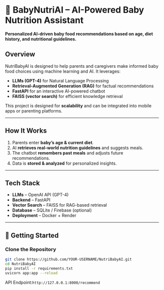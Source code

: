 # 🍼 BabyNutriAI – AI-Powered Baby Nutrition Assistant  
**Personalized AI-driven baby food recommendations based on age, diet history, and nutritional guidelines.**  

## Overview  
NutriBabyAI is designed to help parents and caregivers make informed baby food choices using machine learning and AI. It leverages:  
- **LLMs (GPT-4)** for Natural Language Processing
- **Retrieval-Augmented Generation (RAG)** for factual recommendations  
- **FastAPI** for an interactive AI-powered chatbot
- **FAISS (vector search)** for efficient knowledge retrieval

This project is designed for **scalability** and can be integrated into mobile apps or parenting platforms.  

---

## How It Works  
1. Parents enter **baby’s age & current diet**.  
2. AI **retrieves real-world nutrition guidelines** and suggests meals.  
3. The chatbot **remembers past meals** and adjusts future recommendations.  
4. Data is **stored & analyzed** for personalized insights.  

---

## Tech Stack  
- **LLMs** – OpenAI API (GPT-4)  
- **Backend** – FastAPI  
- **Vector Search** – FAISS for RAG-based retrieval  
- **Database** – SQLite / Firebase (optional)  
- **Deployment** – Docker + Render  

---

## 📌 Getting Started  

### Clone the Repository  
```bash
git clone https://github.com/YOUR-USERNAME/NutriBabyAI.git
cd NutriBabyAI
pip install -r requirements.txt
uvicorn app:app --reload
```
API Endpoint:`http://127.0.0.1:8000/recommend`
